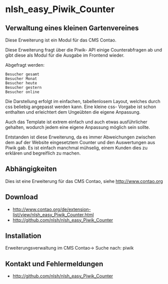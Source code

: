 nlsh_easy_Piwik_Counter
=======================

Verwaltung eines kleinen Gartenvereines
---------------------------------------

Diese Erweiterung ist ein Modul für das CMS Contao.

Diese Erweiterung fragt über die Piwik- API einige Counterabfragen ab und gibt diese als Modul für die Ausgabe im Frontend wieder.

Abgefragt werden:

    Besucher gesamt
    Besucher Monat
    Besucher heute
    Besucher gestern
    Besucher online

Die Darstellung erfolgt im einfachen, tabellenlosem Layout, welches durch css beliebig angepasst werden kann. Eine kleine css- Vorgabe ist schon enthalten und erleichtert dem Ungeübten die eigene Anpassung.

Auch das Template ist extrem einfach und auch etwas ausführlicher gehalten, wodurch jedem eine eigene Anpassung möglich sein sollte.

Entstanden ist diese Erweiterung, da es immer Abweichungen zwischen dem auf der Website eingesetztem Counter und den Auswertungen aus Piwik gab. Es ist einfach manchmal mühselig, einem Kunden dies zu erklären und begreiflich zu machen.

Abhängigkeiten
--------------

Dies ist eine Erweiterung für das CMS Contao, siehe http://www.contao.org

Download
--------

- http://www.contao.org/de/extension-list/view/nlsh_easy_Piwik_Counter.html
- http://github.com/nlsh/nlsh_easy_Piwik_Counter

Installation
------------

Erweiterungsverwaltung im CMS Contao-> Suche nach: piwik

Kontakt und Fehlermeldungen
---------------------------

- http://github.com/nlsh/nlsh_easy_Piwik_Counter